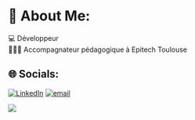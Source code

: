 # 💫 About Me:
💻 Développeur<br>👨🏻‍🏫 Accompagnateur pédagogique à Epitech Toulouse


## 🌐 Socials:
[![LinkedIn](https://img.shields.io/badge/LinkedIn-%230077B5.svg?logo=linkedin&logoColor=white)](https://linkedin.com/in/https://www.linkedin.com/in/loic-rouzaud-614b02202/) [![email](https://img.shields.io/badge/Email-D14836?logo=gmail&logoColor=white)](mailto:loic.rouzaud@epitech.eu)

[![](https://visitcount.itsvg.in/api?id=loic-rouzaud&icon=0&color=0)](https://visitcount.itsvg.in)

<!-- Proudly created with GPRM ( https://gprm.itsvg.in ) -->

